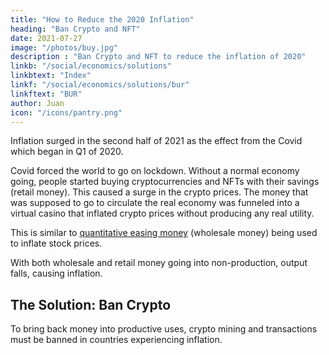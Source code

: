 ```yaml
---
title: "How to Reduce the 2020 Inflation"
heading: "Ban Crypto and NFT"
date: 2021-07-27
image: "/photos/buy.jpg"
description : "Ban Crypto and NFT to reduce the inflation of 2020"
linkb: "/social/economics/solutions"
linkbtext: "Index"
linkf: "/social/economics/solutions/bur"
linkftext: "BUR"
author: Juan
icon: "/icons/pantry.png"
---
```



Inflation surged in the second half of 2021 as the effect from the Covid which began in Q1 of 2020. 

Covid forced the world to go on lockdown. Without a normal economy going, people started buying cryptocurrencies and NFTs with their savings (retail money). This caused a surge in the crypto prices. The money that was supposed to go to circulate the real economy was funneled into a virtual casino that inflated crypto prices without producing any real utility.

This is similar to [quantitative easing money](/social/economics/why-qe-failed) (wholesale money) being used to inflate stock prices. 

With both wholesale and retail money going into non-production, output falls, causing inflation. 


## The Solution: Ban Crypto

To bring back money into productive uses, crypto mining and transactions must be banned in countries experiencing inflation.  

